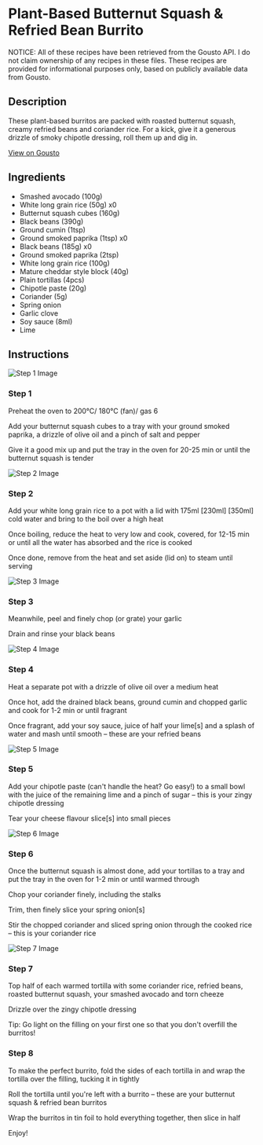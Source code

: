 # Plant-Based Butternut Squash & Refried Bean Burrito

NOTICE: All of these recipes have been retrieved from the Gousto API. I do not claim ownership of any recipes in these files. These recipes are provided for informational purposes only, based on publicly available data from Gousto.

## Description

These plant-based burritos are packed with roasted butternut squash, creamy refried beans and coriander rice. For a kick, give it a generous drizzle of smoky chipotle dressing, roll them up and dig in.

[View on Gousto](https://www.gousto.co.uk/recipes/cookbook/plant-based-squash-refried-bean-burrito)

## Ingredients

- Smashed avocado (100g)
- White long grain rice (50g) x0
- Butternut squash cubes (160g)
- Black beans (390g)
- Ground cumin (1tsp)
- Ground smoked paprika (1tsp) x0
- Black beans (185g) x0
- Ground smoked paprika (2tsp)
- White long grain rice (100g)
- Mature cheddar style block (40g)
- Plain tortillas (4pcs)
- Chipotle paste (20g)
- Coriander (5g)
- Spring onion
- Garlic clove
- Soy sauce (8ml)
- Lime

## Instructions

![Step 1 Image](https://production-media.gousto.co.uk/cms/recipe-step-image/step-1-1609937324498-x200.jpg)

### Step 1

Preheat the oven to 200°C/ 180°C (fan)/ gas 6

Add your butternut squash cubes to a tray with your ground smoked paprika, a drizzle of olive oil and a pinch of salt and pepper

Give it a good mix up and put the tray in the oven for 20-25 min or until the butternut squash is tender

![Step 2 Image](https://production-media.gousto.co.uk/cms/recipe-step-image/step-2-1609937756858-x200.jpg)

### Step 2

Add your white long grain rice to a pot with a lid with 175ml <span class="text-purple">[230ml]</span> <span class="text-danger">[350ml]</span> cold water and bring to the boil over a high heat

Once boiling, reduce the heat to very low and cook, covered, for 12-15 min or until all the water has absorbed and the rice is cooked

Once done, remove from the heat and set aside (lid on) to steam until serving

![Step 3 Image](https://production-media.gousto.co.uk/cms/recipe-step-image/step-3-1609937791246-x200.jpg)

### Step 3

Meanwhile, peel and finely chop (or grate) your garlic

Drain and rinse your black beans

![Step 4 Image](https://production-media.gousto.co.uk/cms/recipe-step-image/step-4-1609937821247-x200.jpg)

### Step 4

Heat a separate pot with a drizzle of olive oil over a medium heat

Once hot, add the drained black beans, ground cumin and chopped garlic and cook for 1-2 min or until fragrant

Once fragrant, add your soy sauce, juice of half your lime[s] and a splash of water and mash until smooth – these are your refried beans

![Step 5 Image](https://production-media.gousto.co.uk/cms/recipe-step-image/step-5-1609937890616-x200.jpg)

### Step 5

Add your chipotle paste (can't handle the heat? Go easy!) to a small bowl with the juice of the remaining lime and a pinch of sugar – this is your zingy chipotle dressing

Tear your cheese flavour slice[s] into small pieces

![Step 6 Image](https://production-media.gousto.co.uk/cms/recipe-step-image/step-6-1609937908943-x200.jpg)

### Step 6

Once the butternut squash is almost done, add your tortillas to a tray and put the tray in the oven for 1-2 min or until warmed through

Chop your coriander finely, including the stalks

Trim, then finely slice your spring onion[s]

Stir the chopped coriander and sliced spring onion through the cooked rice – this is your coriander rice

![Step 7 Image](https://production-media.gousto.co.uk/cms/recipe-step-image/step-7-1609937968842-x200.jpg)

### Step 7

Top half of each warmed tortilla with some coriander rice, refried beans, roasted butternut squash, your smashed avocado and torn cheeze

Drizzle over the zingy chipotle dressing

Tip: Go light on the filling on your first one so that you don't overfill the burritos!

### Step 8

To make the perfect burrito, fold the sides of each tortilla in and wrap the tortilla over the filling, tucking it in tightly

Roll the tortilla until you're left with a burrito – these are your butternut squash & refried bean burritos

Wrap the burritos in tin foil to hold everything together, then slice in half

Enjoy!

